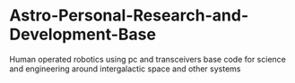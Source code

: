 # Astro-Personal-Research-and-Development-Base
Human operated robotics using pc and transceivers base code for science and engineering around intergalactic space and other systems
